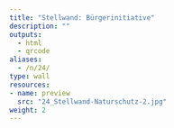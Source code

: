 ```yaml
---
title: "Stellwand: Bürgerinitiative"
description: ""
outputs:
  - html
  - qrcode
aliases:
  - /n/24/
type: wall
resources:
- name: preview
  src: "24_Stellwand-Naturschutz-2.jpg"
weight: 2
---
```

